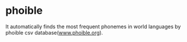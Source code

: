 # phoible
It automatically finds the most frequent phonemes in world languages by phoible csv database(www.phoible.org).
